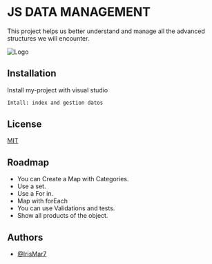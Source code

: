 # JS DATA MANAGEMENT

This project helps us better understand and manage all the advanced structures we will encounter. 

![Logo](https://www.ctisoluciones.com/sites/default/files/2024-02/Manos-escribiendo-en-un-ordenador-port%C3%A1til.jpg)



## Installation

Install my-project with visual studio

```bash
Intall: index and gestion datos
```


## License

[MIT](https://choosealicense.com/licenses/mit/)

## Roadmap

- You can Create a Map with Categories.
- Use a set.
- Use a For in.
- Map with forEach
- You can use Validations and tests.
- Show all products of the object.


## Authors

- [@IrisMar7](https://github.com/IrisMar7/Gestion-De-Datos)
